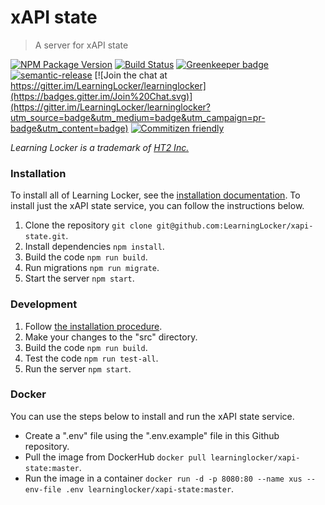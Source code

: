 # xAPI state
> A server for xAPI state

[![NPM Package Version](https://badge.fury.io/js/xapi-state.svg)](https://www.npmjs.com/package/xapi-state)
[![Build Status](https://travis-ci.org/LearningLocker/xapi-state.svg?branch=master)](https://travis-ci.org/LearningLocker/xapi-state)
[![Greenkeeper badge](https://badges.greenkeeper.io/LearningLocker/xapi-state.svg)](https://greenkeeper.io/)
[![semantic-release](https://img.shields.io/badge/%20%20%F0%9F%93%A6%F0%9F%9A%80-semantic--release-e10079.svg)](https://github.com/semantic-release/semantic-release)
[![Join the chat at https://gitter.im/LearningLocker/learninglocker](https://badges.gitter.im/Join%20Chat.svg)](https://gitter.im/LearningLocker/learninglocker?utm_source=badge&utm_medium=badge&utm_campaign=pr-badge&utm_content=badge)
[![Commitizen friendly](https://img.shields.io/badge/commitizen-friendly-brightgreen.svg)](http://commitizen.github.io/cz-cli/)

*Learning Locker is a trademark of [HT2 Inc.](http://ht2.co.uk)*

### Installation
To install all of Learning Locker, see the [installation documentation](http://docs.learninglocker.net/guides-installing/). To install just the xAPI state service, you can follow the instructions below.

1. Clone the repository `git clone git@github.com:LearningLocker/xapi-state.git`.
1. Install dependencies `npm install`.
1. Build the code `npm run build`.
1. Run migrations `npm run migrate`.
1. Start the server `npm start`.

### Development
1. Follow [the installation procedure](#installation).
1. Make your changes to the "src" directory.
1. Build the code `npm run build`.
1. Test the code `npm run test-all`.
1. Run the server `npm start`.

### Docker
You can use the steps below to install and run the xAPI state service.

- Create a ".env" file using the ".env.example" file in this Github repository.
- Pull the image from DockerHub `docker pull learninglocker/xapi-state:master`.
- Run the image in a container `docker run -d -p 8080:80 --name xus --env-file .env learninglocker/xapi-state:master`.
